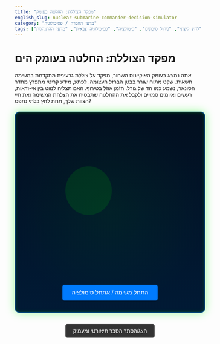 ```yaml
---
title: "מפקד הצוללת: החלטה בעומק"
english_slug: nuclear-submarine-commander-decision-simulator
category: "מדעי החברה / פסיכולוגיה"
tags: ["קבלת החלטות", "לחץ קיצוני", "ניהול סיכונים", "סימולציה", "פסיכולוגיה צבאית", "מדעי ההתנהגות"]
---
```

# מפקד הצוללת: החלטה בעומק הים

אתה נמצא בעומק האוקיינוס השחור, מפקד על צוללת גרעינית מתקדמת במשימה חשאית. שקט מתוח שורר בבטן הברזל העצומה. לפתע, מידע קריטי מתפרץ מחדר הסונאר, נשמע כמו הד של גורל. הזמן אוזל בטירוף. האם תצליח לנווט בין אי-ודאות, רעשים ואיומים סמויים ולקבל את ההחלטה שתבטיח את הצלחת המשימה ואת חיי הצוות שלך, תחת לחץ בלתי נתפס?

<div class="submarine-simulator" id="submarine-simulator">
    <div class="sonar-animation"></div> <!-- Visual element for animation -->
    <div id="scenario" class="screen-text"></div>
    <div id="timer-container" class="screen-timer"><span id="timer"></span></div>
    <div id="options" class="options-panel"></div>
    <div id="results" class="screen-results"></div>
    <button id="start-button" class="control-button">התחל משימה / אתחל סימולציה</button>
</div>

<style>
    /* --- כללי ורקע --- */
    .submarine-simulator {
        direction: rtl;
        font-family: 'Segoe UI', Tahoma, Geneva, Verdana, sans-serif; /* Slightly more modern/techy font */
        max-width: 750px;
        margin: 20px auto;
        padding: 30px;
        border: 2px solid #0a4f82; /* Darker, richer blue border */
        border-radius: 12px;
        background: linear-gradient(180deg, #020f1f 0%, #011a35 100%); /* Deep sea gradient */
        color: #00ff00; /* Classic submarine green */
        box-shadow: 0 0 25px rgba(0, 255, 0, 0.4), inset 0 0 10px rgba(0, 255, 0, 0.2); /* More prominent glow */
        text-align: center;
        position: relative; /* Needed for absolute positioning of animations */
        overflow: hidden; /* Hide overflow from animations */
    }

    .submarine-simulator::before {
        content: '';
        position: absolute;
        top: 0;
        left: 0;
        right: 0;
        bottom: 0;
        background: radial-gradient(circle at center, rgba(0, 255, 0, 0.05) 0%, transparent 70%); /* Subtle center glow */
        pointer-events: none; /* Allow clicks through */
        z-index: 0;
    }

    /* --- אלמנטים תצוגה --- */
    .screen-text {
        margin-bottom: 25px;
        font-size: 1.2em; /* Slightly larger text */
        min-height: 90px; /* Reserve slightly more space */
        display: flex;
        align-items: center;
        justify-content: center;
        color: #e0e0e0; /* Lighter color for main text */
        line-height: 1.6;
        text-shadow: 0 0 5px rgba(0, 255, 0, 0.2);
    }

    .screen-timer {
        font-size: 1.8em; /* Larger timer */
        margin-bottom: 25px;
        color: #ffff00; /* Yellow for warning */
        min-height: 1.8em; /* Reserve space */
        font-weight: bold;
        text-shadow: 0 0 8px rgba(255, 255, 0, 0.4);
        transition: color 0.3s ease-in-out, text-shadow 0.3s ease-in-out;
    }

     .screen-timer.pulse-danger {
        color: #ff4500; /* OrangeRed for critical */
        text-shadow: 0 0 15px rgba(255, 69, 0, 0.8), 0 0 25px rgba(255, 69, 0, 0.6);
        animation: pulse 1s infinite step-end; /* Pulsing animation */
    }

     @keyframes pulse {
        0%, 100% { opacity: 1; }
        50% { opacity: 0.4; }
     }

    .options-panel {
        margin-top: 20px;
        min-height: 120px; /* Reserve more space */
        display: flex;
        flex-direction: column;
        align-items: center;
    }

    .option-button {
        display: block;
        width: 100%; /* Full width */
        max-width: 400px; /* Limit max width */
        margin: 10px auto;
        padding: 14px; /* More padding */
        background-color: #0a4f82; /* Blue-ish button */
        color: white;
        border: 1px solid #1f6cb0;
        border-radius: 6px;
        cursor: pointer;
        font-size: 1.1em; /* Slightly larger font */
        transition: background-color 0.3s ease, transform 0.1s ease, box-shadow 0.3s ease;
        text-shadow: 1px 1px 2px rgba(0,0,0,0.3);
    }

    .option-button:hover:not(:disabled) {
        background-color: #1f6cb0;
        box-shadow: 0 0 10px rgba(31, 108, 176, 0.6);
        transform: translateY(-2px); /* Lift effect */
    }
     .option-button:active:not(:disabled) {
        background-color: #073a63; /* Darker on click */
        transform: translateY(0);
     }

     .option-button:disabled {
        background-color: #333;
        color: #999;
        border-color: #555;
        cursor: not-allowed;
        opacity: 0.7;
        text-shadow: none;
     }

    .screen-results {
        margin-top: 30px;
        font-size: 1.3em; /* Larger result text */
        font-weight: bold;
        min-height: 60px; /* Reserve space */
        display: flex;
        align-items: center;
        justify-content: center;
        text-align: center;
        line-height: 1.5;
    }

    .outcome.success {
        color: #32cd32; /* Lime green */
        text-shadow: 0 0 10px rgba(50, 205, 50, 0.6);
    }

    .outcome.failure_detected,
    .outcome.failure_catastrophic,
    .outcome.failure_timed_out {
        color: #dc143c; /* Crimson */
        text-shadow: 0 0 10px rgba(220, 20, 60, 0.6);
    }

     .outcome.mixed {
        color: #ffff00; /* Yellow */
        text-shadow: 0 0 10px rgba(255, 255, 0, 0.6);
    }

    .control-button {
        margin-top: 30px;
        padding: 12px 25px; /* More padding */
        background-color: #007bff;
        color: white;
        border: none;
        border-radius: 5px;
        cursor: pointer;
        font-size: 1.1em; /* Slightly larger */
        transition: background-color 0.3s ease, transform 0.1s ease;
    }

    .control-button:hover {
        background-color: #0056b3;
        transform: translateY(-2px);
    }
     .control-button:active {
        background-color: #004080;
        transform: translateY(0);
     }


    /* --- אנימציית סונאר רקע (אופציונלי וויזואלי) --- */
    .sonar-animation {
        position: absolute;
        top: 50%;
        left: 50%;
        width: 10px;
        height: 10px;
        border-radius: 50%;
        background: rgba(0, 255, 0, 0.2);
        transform: translate(-50%, -50%);
        pointer-events: none;
        z-index: 1; /* Below text/buttons */
        animation: sonarPulse 4s infinite ease-out; /* Adjust timing as needed */
    }

     @keyframes sonarPulse {
        0% {
            width: 10px;
            height: 10px;
            opacity: 0.7;
            margin-top: 0; margin-left: 0; /* Reset margins from translate */
            transform: translate(-50%, -50%) scale(1);
        }
         25% { opacity: 0.2; } /* Fade out slightly */
        100% {
             width: 300%; /* Expand */
            height: 300%; /* Expand */
            opacity: 0;
            margin-top: -150%; margin-left: -150%; /* Adjust margins for expansion from center */
            transform: translate(-50%, -50%) scale(1); /* Keep initial translate */
        }
     }

    /* --- הסבר תיאורטי --- */
    .explanation {
        margin-top: 50px; /* More space */
        padding: 25px;
        border-top: 2px solid #0a4f82;
        text-align: right;
        color: #cee; /* Slightly lighter color */
        background-color: #01101f; /* Very dark blue */
        border-radius: 10px;
        box-shadow: inset 0 0 8px rgba(0, 255, 0, 0.1);
    }

    .explanation h2 {
        color: #00ff00;
        text-align: center;
        margin-bottom: 20px;
        text-shadow: 0 0 8px rgba(0, 255, 0, 0.4);
    }

    .explanation h3 {
         color: #90ee90; /* Light green for subheadings */
         margin-top: 15px;
         margin-bottom: 8px;
    }

    .explanation p {
        margin-bottom: 15px;
        line-height: 1.7;
    }

    .explanation ul {
        list-style: disc inside;
        padding-right: 20px;
    }

    .explanation li {
        margin-bottom: 12px; /* More space between list items */
        line-height: 1.6;
    }

    /* Added style for the toggle button */
    #toggle-explanation {
        display: block;
        margin: 30px auto; /* More space */
        padding: 10px 20px;
        background-color: #333; /* Dark grey */
        color: white;
        border: none;
        border-radius: 5px;
        cursor: pointer;
        transition: background-color 0.3s ease, transform 0.1s ease;
        font-size: 1em;
    }
    #toggle-explanation:hover {
        background-color: #555;
        transform: translateY(-2px);
    }
     #toggle-explanation:active {
        background-color: #222;
        transform: translateY(0);
     }

    .hidden {
        display: none;
    }

    /* --- אנימציות כניסה לתוכן --- */
     /* Example: Fade in effect for scenario/results - requires JS to manage classes */
     /* .fade-in {
         animation: fadeIn 0.5s ease-out;
     }

     @keyframes fadeIn {
         from { opacity: 0; }
         to { opacity: 1; }
     } */


</style>

<button id="toggle-explanation">הצג/הסתר הסבר תיאורטי ומעמיק</button>

<div id="explanation" class="explanation hidden">
    <h2>מאחורי ההחלטות: פסיכולוגיה של קבלת החלטות בלחץ קיצוני</h2>
    <p>הסימולציה שבה התנסית נועדה לדמות סיטואציה קריטית בתנאים של אי-ודאות גבוהה, לחץ זמן אדיר, ועומס פסיכולוגי כבד. מצבים כאלה דורשים קבלת החלטות מהירה ויעילה, והם שכיחים לא רק בזירות צבאיות, אלא גם בתחומים כמו רפואת חירום, שווקים פיננסיים תנודתיים, ניהול משברי אסון, ואף הכרעות חשובות בחיים האישיים והמקצועיים.</p>
    <p>כיצד המוח האנושי מתפקד תחת אש? אילו מנגנונים פסיכולוגיים נכנסים לפעולה, וכיצד ניתן לשפר את יכולת ההחלטה במצבי קיצון? הנה כמה מושגי מפתח:</p>

    <h3>מושגי יסוד בהבנת קבלת החלטות בלחץ:</h3>
    <ul>
        <li><strong>קבלת החלטות בתנאי אי-ודאות ולחץ קיצוני:</strong> תהליך בחירה תחת מגבלות קשות של מידע חלקי או סותר, זמן דחוק, ומשאבים מוגבלים, כאשר לתוצאות יש השפעה דרמטית. הלחץ הפיזיולוגי והפסיכולוגי משבשים יכולות קוגניטיביות חיוניות כמו קשב, זיכרון ושיקול דעת.</li>
        <li><strong>מודלים שונים של קבלת החלטות: רציונלי לעומת טבעי (NDM - Naturalistic Decision Making).</strong> בעוד המודל הרציונלי הקלאסי מניח עיבוד אינפורמציה מלא והערכת כל האפשרויות באופן שיטתי, NDM מתמקד באופן שבו אנשים מנוסים (כמו מפקדי צוללות, כבאים או מנתחים) מקבלים החלטות מהירות ויעילות בעולם האמיתי - לעיתים קרובות על בסיס זיהוי דפוסים מוכרים מהניסיון (Recognition-Primed Decision - RPD).</li>
        <li><strong>השפעת הלחץ הפסיכולוגי (סטרס) והפחד:</strong> לחץ חריף מפעיל את מערכת "הילחם או ברח" (Fight or Flight), המובילה לשחרור הורמונים המשפיעים על המוח. הדבר עלול לצמצם את טווח הקשב ("ראיית מנהרה"), לפגוע בזיכרון העבודה, להאט עיבוד מידע מורכב, ולעודד תגובות אימפולסיביות או לחלופין - שיתוק והיסוס.</li>
        <li><strong>עומס קוגניטיבי והקשבה סלקטיבית:</strong> כשהסביבה מוצפת במידע (רעשי סונאר, התרעות שונות), המוח עלול להגיע לעומס קוגניטיבי. בתנאי לחץ, יש נטייה לא מודעת להתמקד רק בגירויים הדומיננטיים ביותר או באלה שתואמים השערה ראשונית, תוך התעלמות ממידע חיוני אחר (Inattentional Blindness / Selective Attention).</li>
        <li><strong>הטיות קוגניטיביות והשפעתן:</strong> בתרחישים קריטיים, הטיות מנטליות נפוצות עלולות להוביל לשגיאות. לדוגמה: <strong>הטיית אישור (Confirmation Bias)</strong> - חיפוש מידע שמאשר את ההשערה הראשונית והתעלמות ממידע סותר; <strong>הטיית זמינות (Availability Heuristic)</strong> - הערכת סיכון לפי הקלות שבה עולים בזיכרון מקרים דומים (למשל, היזכרות באסון צוללות מהעבר).</li>
        <li><strong>התפקיד המכריע של ניסיון, אינטואיציה ואימון:</strong> ניסיון מעשיר את בנק הדפוסים המוכרים, מאפשר זיהוי מהיר של המצב ותגובה מותאמת (NDM). אינטואיציה במקרה זה אינה "תחושת בטן" בלבד, אלא תוצר של עיבוד תת-מודע מהיר של שנים של ניסיון וידע. אימון, ובמיוחד סימולציות ריאליסטיות כמו זו, בונה את היכולת לתפקד תחת לחץ, מקבע תגובות אוטומטיות נכונות, ומאפשר לזהות דפוסים חדשים במהירות.</li>
        <li><strong>קבלת החלטות בצוות:</strong> בסביבה כמו צוללת, החלטות הן לרוב צוותיות. תקשורת אפקטיבית, שיתוף מידע ברור ותמציתי (גם תחת עומס), הקשבה הדדית ויכולת לערער על הנחות - כל אלה קריטיים למניעת שגיאות ולהגעה להחלטה מיטבית.</li>
        <li><strong>יישום בחיי היומיום:</strong> עקרונות אלה רלוונטיים גם מחוץ לקוקפיט או לחדר הסונאר. הבנה כיצד לחץ משפיע עליך, מודעות להטיות קוגניטיביות נפוצות, פיתוח היכולת לעבד מידע מורכב במהירות, והבנת חשיבות הניסיון וההכנה (מנטלית ומעשית) - כל אלה יכולים לשפר משמעותית את יכולתך לקבל החלטות מושכלות ויעילות יותר גם במצבי אי-ודאות בחייך האישיים והמקצועיים.</li>
    </ul>
</div>

<script>
    const gameStages = {
        start: {
            scenario: "מוכן למשימה, מפקד? אנחנו מתקרבים לאזור הוכושל (נקודת המשימה). הסונאר מזהה קשר עמום במגזר 045, טווח בינוני. לא ניתן לזהות בוודאות את סוג הקשר. עומק נוכחי 200 מטר.",
            timer: 70, // Start with slightly more time
            options: [
                { text: "שנה נתיב מעט מזרחה לכיוון 045, בדוק האם הקשר סטטי.", nextStage: "stg_change_course" },
                { text: "הגבר מהירות ל-8 קשר כדי לחלוף מהר יותר על האזור.", nextStage: "stg_increase_speed" },
                { text: "צלול עמוק יותר ל-300 מטר, השתמש בשכבות טמפרטורה להסתתרות.", nextStage: "stg_dive_deeper" }, // Potential success path
                { text: "שלח פינג סונאר אקטיבי קצר לכיוון 045 לקבלת זיהוי ודאי.", nextStage: "end_active_ping_fail" } // Dangerous option
            ]
        },
        stg_change_course: {
            scenario: "שינית נתיב. הקשר במגזר 045 נשאר יחסית קבוע, טווח מתקצר. נראה גדול יותר כעת. האם הוא עוקב אחרינו או שהיה סטטי?",
            timer: 55,
            options: [
                { text: "התכונן להתחמקות חירום, כנראה מעקב.", nextStage: "stg_evade_prep" },
                { text: "שמור מהירות ונתיב נוכחיים, עקוב בדריכות אחר התפתחות הקשר.", nextStage: "stg_observe" },
                { text: "נסה לצלול עמוק יותר שוב, אולי יש עוד שכבת הסתרה.", nextStage: "stg_dive_deeper_2" } // Leads to new threat
            ]
        },
        stg_increase_speed: {
            scenario: "המהירות עולה ל-8 קשר. רעש המדחפים שלנו גובר משמעותית. קשר הסונאר האבוד ב-045 לא שב. האם בטוח להמשיך ברעש?",
            timer: 45,
            options: [
                { text: "האט מיד למהירות שקטה ונסה לאתר מחדש את הקשרים.", nextStage: "stg_slow_down" }, // Leads to new threat
                { text: "המשך במהירות גבוהה לנקודת הוכושל, בהנחה שהקשר היה לא רלוונטי.", nextStage: "end_risky_advance_fail" } // High risk fail
            ]
        },
        stg_dive_deeper: {
            scenario: "צללת לעומק 300 מטר. הלחץ על הגוף גובר, אך שכבות טמפרטורה עוזרות להסתרה. קשר הסונאר ב-045 דעך לגמרי, אבל נשמע רעש מכני חלש מאוד מהתחתית שאינו שלנו.",
            timer: 60, // More time if successful move
            options: [
                { text: "המשך לצלול בזהירות, אולי זה רעש טבעי או תקלה בצוללת שלנו שטרם איתרנו.", nextStage: "end_malfunction_fail" }, // Leads to disaster
                { text: "עלה מעט ל-250 מטר, בדוק קריאות סונאר נוספות ונסה לזהות את רעש התחתית.", nextStage: "stg_ascend_slight" } // Success path continues
            ]
        },
         stg_dive_deeper_2: { // Variation from stg_change_course
            scenario: "צללת שוב לעומק. הקשר ב-045 כמעט נעלם, כנראה התחמקת. אך... קשר חדש, קרוב מאוד ומאחור, הופיע לפתע בסונאר!",
            timer: 40,
            options: [
                { text: "שגר נגד סונאר (Decoy) והתחמק במהירות בכיוון ההפוך מהקשר.", nextStage: "end_deploy_decoy_outcome" }, // Potential outcome
                { text: "הגבר מהירות מקסימלית ונסה לברוח בקו ישר קדימה.", nextStage: "end_run_away_fail" } // Fail
            ]
         },
        stg_evade_prep: {
             scenario: "אתה מוכן להתחמקות. קשר האויב מתקרב במהירות, נראה שזיהה אותנו. טווח קצר! זו בהחלט צוללת עוינת.",
             timer: 25,
             options: [
                 { text: "בצע תמרון התחמקות חד ומפתיע - עכשיו!", nextStage: "end_evade_now_outcome" }, // Potential outcome based on time
                 { text: "חכה לרגע האחרון כדי לבצע תמרון מקסימלי.", nextStage: "end_evade_late_fail" } // High risk fail
             ]
        },
         stg_observe: {
             scenario: "אתה עוקב. הקשר הוא בהחלט צוללת זרה, ועוקבת אחריך במדויק! המשימה בסכנה, והזמן אוזל.",
             timer: 35,
             options: [
                 { text: "דווח מיד למטה את מיקומך המדויק ובקש פקודות דחופות.", nextStage: "end_report_under_fire_fail" }, // Fail - reporting under fire
                 { text: "נסה לשבור מגע בעומק רדוד יותר תוך שימוש בתנאי הים.", nextStage: "stg_break_contact_shallow" } // Leads to check
             ]
         },
         stg_slow_down: {
             scenario: "האטת למהירות שקטה. הסונאר סורק שוב. הקשר האבוד ב-045 לא נמצא, אבל... קשר חדש, חזק וקרוב, הופיע מאחור!",
             timer: 30,
             options: [
                 { text: "הגבר מהירות מקסימלית ונסה לברוח מהר.", nextStage: "end_run_away_fail" }, // Fail
                 { text: "פרוס מצוף הטעיה וצלול עמוק לשבירת מגע.", nextStage: "end_deploy_decoy_outcome" } // Potential outcome
             ]
         },
         stg_ascend_slight: {
             scenario: "עלית מעט ל-250 מטר. רעש התחתית הפסיק. הסונאר נקי מקשרים קרובים, נראה שהאיום התרחק או לא היה רלוונטי. אך זמן המשימה המוקצב אוזל. נקודת הוכושל קרובה.",
             timer: 40, // Sufficient time left for success if reached correctly
             options: [
                 { text: "המשך בזהירות במהירות שקטה לנקודת הוכושל. כנראה בטוח.", nextStage: "end_success_ontime" }, // Primary success path
                 { text: "שלח דוח מצב וקטורי מיקום מקוצר (חשיפה נמוכה) לבקשת אישור להמשיך.", nextStage: "end_report_position_fail" } // Fail - unnecessary risk
             ]
         },
         stg_break_contact_shallow: {
             scenario: "ניסית לשבור מגע בעומק רדוד יותר - תמרון מסוכן מאוד, אך אולי הפתיע את האויב. קריאות סונאר מבולבלות. האם הצלחת להתחמק סופית?",
             timer: 20,
             options: [
                 { text: "בצע בדיקת סונאר יסודית לעומק בכל המגזרים.", nextStage: "end_check_sonar_outcome" }, // Potential outcome based on time
                 { text: "שנה נתיב אקראי במהירות גבוהה להקשות על מעקב אקוסטי.", nextStage: "end_evade_random_fail" } // High risk fail
             ]
         },
        // Intermediate Outcomes needing a final check or leading to end state
         end_deploy_decoy_outcome: {
            scenario: "שיגרת מצוף הטעיה. האם האויב הוטעה? קשה לדעת בוודאות מיידית, אך פעולתך חשפה את כוונותיך. עליך לנתק מגע במהירות ובנחישות.",
            timer: 20,
            options: [
                { text: "צלול במהירות לעומק מרבי וברח לכיוון אקראי.", nextStage: "end_dive_escape_outcome" }, // Potential outcome based on time
                { text: "הגבר מהירות מקסימלית וברח קדימה, הרחק מההטעיה.", nextStage: "end_speed_escape_fail" } // Fail - predictable escape
            ]
         },
          end_dive_escape_outcome: {
            scenario: "צללת במהירות וברחת אחרי שיגור ההטעיה. ביצעת תמרון נכון תיאורטית. נותר מספיק זמן לביצועו ולהשלמת ההתחמקות? (ההצלחה תלויה בזמן שנותר ובניהול הסיכון שלך עד כה).",
            timer: 15, // Time left after decision + action
            options: [], // End point, check time
             checkTimeForSuccess: true // Trigger time check
         },
          end_evade_now_outcome: {
            scenario: "ביצעת תמרון התחמקות חד ומיידי. זה היה סיכון מחושב כדי להפתיע את האויב. האם הצלחת לשבור מגע סופית? (ההצלחה תלויה בזמן שנותר ליכולת ההתאוששות והניתוק שלך).",
            timer: 20, // Time left after decision + action
            options: [], // End point, check time
             checkTimeForSuccess: true // Trigger time check
         },
         end_check_sonar_outcome: {
            scenario: "ביצעת בדיקת סונאר יסודית אחרי התמרון המסוכן. הסונאר נקי מקשרים קרובים - נראה שהתחמקת בהצלחה! אך הבדיקה גזלה זמן יקר. (ההצלחה תלויה בזמן שנותר להגיע לנקודת המשימה).",
            timer: 15, // Time left after decision + action
             options: [], // End point, check time
             checkTimeForSuccess: true // Trigger time check
         },

        // Final End States - Time Independent Failures
        end_active_ping_fail: {
            scenario: "פינג אקטיבי... זו היתה טעות טקטית קטלנית! מיקומך נחשף באופן חד וברור, והאויב בטווח ירי קצר. שמעת טורפדו נורה לעברך... הצוללת שלך נפגעה קשות. המשימה נכשלה.",
            timer: 0, options: [], outcome: "failure_detected"
        },
        end_risky_advance_fail: {
            scenario: "ההתקדמות במהירות גבוהה אמנם קידמה אותך לכאורה, אך רעש המדחפים העצום שלך הגביר אותך לכל האויבים שבאזור. צוללת אויב איתרה ותקפה ללא אזהרה נוספת. המשימה נכשלה.",
            timer: 0, options: [], outcome: "failure_detected"
        },
        end_malfunction_fail: {
            scenario: "המשכת לצלול עמוק מדי, מתוך הנחה מוטעית שמדובר בתקלה בצוללת. הרעש לא היה תקלה פנימית אלא רעש חיצוני שזיהית מאוחר מדי! גוף הצוללת הגיע לעומק ריסוק. שמעת את הברזל קורס לתוך עצמו... המשימה נכשלה באסון קטסטרופלי.",
            timer: 0, options: [], outcome: "failure_catastrophic"
        },
         end_run_away_fail: {
            scenario: "ניסית לברוח במהירות מקסימלית אחרי שנתפסת, אך בים עמוק, מהירות גבוהה הופכת אותך למטרה קלה. צוללת האויב, כנראה מהירה ומתקדמת יותר, הדביקה אותך במהירות. המשימה נכשלה.",
            timer: 0, options: [], outcome: "failure_detected"
         },
         end_report_under_fire_fail: {
            scenario: "שידור דוח מצב בזמן שאתה במעקב פעיל היה חשיפה מיותרת וקטלנית. האויב איתר את מקור השידור שלך ותקף באופן מיידי ומדויק. המשימה נכשלה.",
            timer: 0, options: [], outcome: "failure_detected"
         },
         end_evade_late_fail: {
            scenario: "המתנת לרגע האחרון לביצוע התמרון... והמתנת יותר מדי. לא הספקת להגיב בזמן לאיום המתקרב. האירועים עקפו אותך, הצוללת נתפסה והמשימה נכשלה.",
            timer: 0, options: [], outcome: "failure_timed_out" /* Classified as timed out because reaction was too late */
         },
         end_report_position_fail: {
            scenario: "הדיווח המקוצר אמנם נשלח בהצלחה, אך גם הוא גילה את מיקומך המדויק לאויב שהאזין לכל התקשורת. החשיפה הקלה הספיקה כדי לאפשר התקפה ממוקדת. המשימה נכשלה.",
            timer: 0, options: [], outcome: "failure_detected"
         },
          end_evade_random_fail: {
            scenario: "תמרון אקראי ומהיר בזמן לחוץ, בעומק מסוכן, הוא מתכון לאסון עצמי. איבדת שליטה רגעית בצוללת, והאויב ניצל זאת מיד לתקוף. המשימה נכשלה באסון קטסטרופלי.",
            timer: 0, options: [], outcome: "failure_catastrophic"
         },
         end_speed_escape_fail: {
            scenario: "ניסית לברוח במהירות קדימה אחרי שיגור ההטעיה, אך כיוון הבריחה היה צפוי והאויב, שזוהה כמתוחכם, לא התקשה להבין את התכסיס ולהדביק אותך. המשימה נכשלה.",
            timer: 0, options: [], outcome: "failure_detected"
         },
        // Final End States - Time Dependent Outcomes
        end_success_ontime: {
            scenario: "סדרת החלטות מבריקה תחת אי-ודאות ולחץ! ניווטת בהצלחה בין איומים פוטנציאליים, קיבלת את ההחלטות הנכונות בזמן, והגעת לאזור המשימה המתוכנן עם מספיק זמן פנוי לביצועה. כל הכבוד, מפקד!",
            timer: 0, options: [], outcome: "success"
        },
         end_time_based_success: {
            scenario: "התמרון או הפעולה שביצעת הצליחו! הצלחת להתחמק או לשבור מגע עם האיום. וחשוב לא פחות - נותר לך מספיק זמן יקר כדי להתאושש ולהמשיך בבטחה לעבר נקודת המשימה. ניהול הזמן וההחלטה הנכונה היו קריטיים. המשימה ממשיכה כמתוכנן. ברכות, מפקד!",
            timer: 0, options: [], outcome: "success"
        },
        end_timer_fail: {
            scenario: "הזמן המוקצב לקבלת ההחלטה אזל לחלוטין! אי-קבלת החלטה בזמן או תגובה מאוחרת מדי פירושה שהאירועים עקפו אותך והאויב, או הסכנה, הגיע ראשון. המשימה נכשלה עקב תגובה איטית מדי.",
            timer: 0, options: [], outcome: "failure_timed_out"
        },
         end_time_based_fail: {
            scenario: "ביצעת את הפעולה הנכונה תיאורטית כדי להתחמק או לשבור מגע, אך... לא נותר מספיק זמן כדי להשלים אותה במלואה או להתאושש מהתמרון ולהגיע לנקודת המשימה. האירועים עקפו אותך עקב ניהול זמן לקוי בשלבים קודמים. המשימה נכשלה עקב מחסור בזמן.",
            timer: 0, options: [], outcome: "failure_timed_out"
        }
    };

    let currentGameStageKey = 'start';
    let timeRemaining = 0;
    let timerInterval = null;
    const timeSuccessThreshold = 10; // Minimum time remaining required for time-based success stages

    const scenarioEl = document.getElementById('scenario');
    const timerContainerEl = document.getElementById('timer-container'); // Get the container
    const timerEl = document.getElementById('timer');
    const optionsEl = document.getElementById('options');
    const resultsEl = document.getElementById('results');
    const startButton = document.getElementById('start-button');
    const explanationEl = document.getElementById('explanation');
    const toggleExplanationButton = document.getElementById('toggle-explanation');
    const simulatorEl = document.getElementById('submarine-simulator'); // Get the main container

    function updateDisplay() {
        const currentStage = gameStages[currentGameStageKey];

        // Clear previous state
        scenarioEl.textContent = '';
        optionsEl.innerHTML = '';
        resultsEl.textContent = '';
        resultsEl.className = 'screen-results'; // Reset class

        // Set scenario text with a slight delay/animation feel (CSS transition on content not possible, direct update)
        scenarioEl.textContent = currentStage.scenario;


        if (currentStage.timer > 0) {
             timerEl.textContent = `זמן נותר: ${timeRemaining} שניות`;
             timerContainerEl.style.visibility = 'visible'; // Show timer
        } else {
            timerEl.textContent = ''; // Hide timer text
            timerContainerEl.style.visibility = 'hidden'; // Hide timer container completely
        }

        // Handle options or end state
        if (currentStage.options.length > 0) {
            currentStage.options.forEach(option => {
                const button = document.createElement('button');
                button.classList.add('option-button');
                button.textContent = option.text;
                button.onclick = () => handleDecision(option.nextStage);
                optionsEl.appendChild(button);
            });
             startButton.style.display = 'none'; // Hide start button when options are shown

        } else {
             // Game is over or waiting to start
            startButton.style.display = 'block';
            clearInterval(timerInterval); // Stop timer if game ended

            // Display final outcome if any
            if (currentStage.outcome) {
                // Use scenario text for final outcome display in results area
                 resultsEl.textContent = currentStage.scenario;
                 let outcomeClass = '';
                switch(currentStage.outcome) {
                    case 'success': outcomeClass = 'success'; break;
                    case 'failure_detected': outcomeClass = 'failure_detected'; break;
                    case 'failure_catastrophic': outcomeClass = 'failure_catastrophic'; break;
                    case 'failure_timed_out': outcomeClass = 'failure_timed_out'; break;
                    case 'mixed': outcomeClass = 'mixed'; break;
                }
                 resultsEl.className = 'screen-results outcome ' + outcomeClass; // Set class for styling
                 scenarioEl.textContent = ''; // Clear scenario text on final outcome
                 timerEl.textContent = ''; // Ensure timer is empty on final screen
                 timerContainerEl.style.visibility = 'hidden';
            } else if (currentStage.checkTimeForSuccess) {
                // Handle time-based success/failure logic
                if (timeRemaining >= timeSuccessThreshold) {
                    handleDecision('end_time_based_success');
                } else {
                    handleDecision('end_time_based_fail');
                }
            } else {
                 // Initial state before game starts
                 resultsEl.textContent = "לחץ 'התחל משימה' כדי להתחיל את הסימולציה.";
                 scenarioEl.textContent = '';
                 timerEl.textContent = '';
                 timerContainerEl.style.visibility = 'hidden';
            }
        }
    }

    function startTimer() {
        clearInterval(timerInterval); // Clear any existing timer
        const currentStage = gameStages[currentGameStageKey];
        timerContainerEl.classList.remove('pulse-danger'); // Reset pulse class

        if (currentStage.timer > 0) {
            timeRemaining = currentStage.timer;
            timerEl.textContent = `זמן נותר: ${timeRemaining} שניות`; // Initial display
            timerContainerEl.style.visibility = 'visible'; // Make sure timer is visible

            timerInterval = setInterval(() => {
                timeRemaining--;
                timerEl.textContent = `זמן נותר: ${timeRemaining} שניות`;

                // Change color and potentially pulse as time runs out
                if (timeRemaining <= 10) {
                     timerContainerEl.style.color = '#ff4500'; // OrangeRed
                } else if (timeRemaining <= 20) {
                     timerContainerEl.style.color = '#ffff00'; // Yellow
                } else {
                     timerContainerEl.style.color = '#00ff00'; // Green
                }

                 if (timeRemaining <= 5) { // Start pulsing below 5 seconds
                     timerContainerEl.classList.add('pulse-danger');
                 } else {
                      timerContainerEl.classList.remove('pulse-danger');
                 }


                if (timeRemaining <= 0) {
                    clearInterval(timerInterval);
                     timerContainerEl.classList.remove('pulse-danger'); // Stop pulsing
                    handleDecision('end_timer_fail'); // Handle timer running out
                }
            }, 1000);
        } else {
             timerContainerEl.style.visibility = 'hidden'; // Hide timer if stage has 0 timer
             timerContainerEl.classList.remove('pulse-danger');
        }
    }

    function handleDecision(nextStageKey) {
        clearInterval(timerInterval); // Stop timer immediately after decision
        timerContainerEl.classList.remove('pulse-danger'); // Stop pulsing on decision

         // Disable options after selection
        optionsEl.querySelectorAll('.option-button').forEach(button => {
            button.disabled = true;
        });

        // Process consequence or move to next stage
        currentGameStageKey = nextStageKey;
        // Add a slight delay before showing the next stage to simulate processing/transition
        setTimeout(() => {
            updateDisplay();
            startTimer(); // Start timer for the next stage if it has one
        }, 500); // 500ms delay
    }

    function startGame() {
        currentGameStageKey = 'start';
        updateDisplay();
        startTimer();
    }

    startButton.onclick = startGame;

    toggleExplanationButton.onclick = () => {
        explanationEl.classList.toggle('hidden');
        // Optional: Change button text based on state
        if (explanationEl.classList.contains('hidden')) {
             toggleExplanationButton.textContent = 'הצג הסבר תיאורטי ומעמיק';
        } else {
             toggleExplanationButton.textContent = 'הסתר הסבר תיאורטי ומעמיק';
        }
    };

    // Initial display state
    startButton.style.display = 'block';
    updateDisplay(); // Set initial text

</script>
```